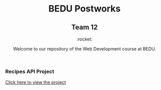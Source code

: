 <h1 align="center"> BEDU Postworks </h1>

<h2 align="center"> Team 12 </h2>
<p align="center"> :rocket: </p>
<p align= "center"> Welcome to our repository of the Web Development course at BEDU.</p><br>

<h3>Recipes API Project</h3>

[Click here to view the project](https://github.com/Cafaggi/bedu_postworks/tree/main/project) 
